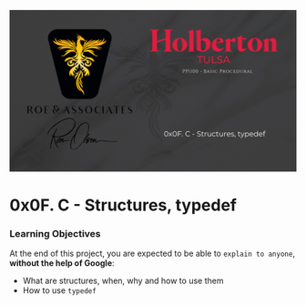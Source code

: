 ![0x0F. C - Structures, typedef banner](https://github.com/ronroeandassociates/assets/blob/master/images/0x0F_C-structures_typedef_banner.png)

# 0x0F. C - Structures, typedef

### Learning Objectives

At the end of this project, you are expected to be able to `explain to anyone`, **without the help of Google**:

- What are structures, when, why and how to use them
- How to use `typedef`
